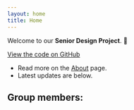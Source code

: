 ```yaml
---
layout: home
title: Home
---
```


Welcome to our **Senior Design Project**. 🚀

[View the code on GitHub](https://github.com/simay-uygur/Immersive-Inquiry-Based-Learning-Platform.git)

- Read more on the [About](/about) page.
- Latest updates are below.


Group members: 
-